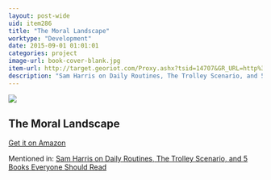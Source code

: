 ```yaml
---
layout: post-wide
uid: item286
title: "The Moral Landscape"
worktype: "Development"
date: 2015-09-01 01:01:01
categories: project
image-url: book-cover-blank.jpg
item-url: http://target.georiot.com/Proxy.ashx?tsid=14707&GR_URL=http%3A%2F%2Fwww.amazon.com%2FThe-Moral-Landscape-Science-Determine%2Fdp%2F143917122X%2F
description: "Sam Harris on Daily Routines, The Trolley Scenario, and 5 Books Everyone Should Read"
---
```

<a href="http://target.georiot.com/Proxy.ashx?tsid=14707&GR_URL=http%3A%2F%2Fwww.amazon.com%2FThe-Moral-Landscape-Science-Determine%2Fdp%2F143917122X%2F" target="blank"><img src="../../../../img/thumbs/book-cover-blank.jpg" class="prod-img"></a>
<h2>The Moral Landscape</h2>
<p><a href="http://target.georiot.com/Proxy.ashx?tsid=14707&GR_URL=http%3A%2F%2Fwww.amazon.com%2FThe-Moral-Landscape-Science-Determine%2Fdp%2F143917122X%2F" target="blank">Get it on Amazon</a><p>
<p>Mentioned in: <a href="http://fourhourworkweek.com/2015/07/08/sam-harris-on-daily-routines-the-trolley-scenario-and-5-books-everyone-should-read/" target="blank">Sam Harris on Daily Routines, The Trolley Scenario, and 5 Books Everyone Should Read</a></p>
